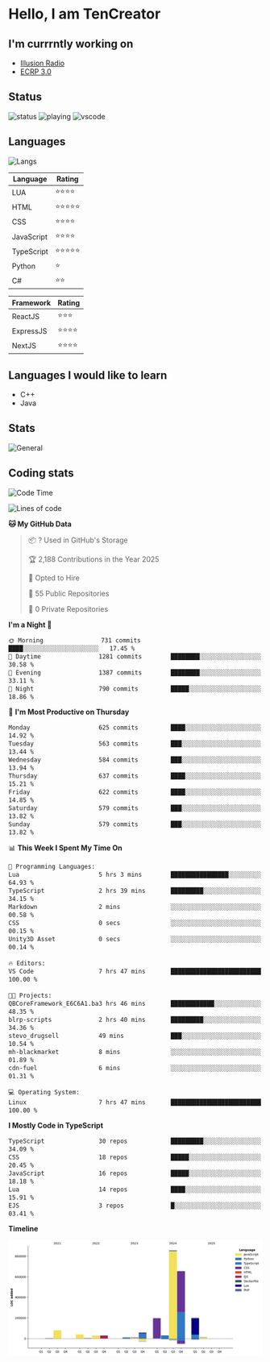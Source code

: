 # Hello, I am TenCreator

## I'm currrntly working on
- [Illusion Radio](https://illusionradio.co.uk/)
- [ECRP 3.0](http://github.com/Emerald-Coast-Roleplay/)

## Status
![status](https://api.statusbadges.me/badge/status/518334475038359555?simple=true&style=for-the-badge)
![playing](https://api.statusbadges.me/badge/playing/518334475038359555?style=for-the-badge)
![vscode](https://api.statusbadges.me/badge/vscode/518334475038359555?style=for-the-badge)

## Languages
![Langs](https://github-readme-stats.vercel.app/api/top-langs/?username=tencreator&layout=compact&theme=radical)


|Language|Rating|
|--------|------|
|LUA|⭐️⭐️⭐️⭐️|
|HTML|⭐️⭐️⭐️⭐️⭐️|
|CSS|⭐️⭐️⭐️⭐️|
|JavaScript|⭐️⭐️⭐️⭐️|
|TypeScript|⭐️⭐️⭐️⭐️⭐️|
|Python|⭐️|
|C#|⭐️⭐️ |

|Framework|Rating|
|--------|------|
|ReactJS|⭐️⭐️⭐|
|ExpressJS|⭐️⭐️⭐️⭐️|
|NextJS|⭐️⭐️⭐⭐️|

## Languages I would like to learn
- C++
- Java

## Stats
![General](https://github-readme-stats.vercel.app/api?username=tencreator&show_icons=true&theme=radical)

## Coding stats

<!--START_SECTION:waka-->
![Code Time](http://img.shields.io/badge/Code%20Time-537%20hrs%207%20mins-blue)

![Lines of code](https://img.shields.io/badge/From%20Hello%20World%20I%27ve%20Written-2.2%20million%20lines%20of%20code-blue)

**🐱 My GitHub Data** 

> 📦 ? Used in GitHub's Storage 
 > 
> 🏆 2,188 Contributions in the Year 2025
 > 
> 💼 Opted to Hire
 > 
> 📜 55 Public Repositories 
 > 
> 🔑 0 Private Repositories 
 > 
**I'm a Night 🦉** 

```text
🌞 Morning                731 commits         ████░░░░░░░░░░░░░░░░░░░░░   17.45 % 
🌆 Daytime                1281 commits        ████████░░░░░░░░░░░░░░░░░   30.58 % 
🌃 Evening                1387 commits        ████████░░░░░░░░░░░░░░░░░   33.11 % 
🌙 Night                  790 commits         █████░░░░░░░░░░░░░░░░░░░░   18.86 % 
```
📅 **I'm Most Productive on Thursday** 

```text
Monday                   625 commits         ████░░░░░░░░░░░░░░░░░░░░░   14.92 % 
Tuesday                  563 commits         ███░░░░░░░░░░░░░░░░░░░░░░   13.44 % 
Wednesday                584 commits         ███░░░░░░░░░░░░░░░░░░░░░░   13.94 % 
Thursday                 637 commits         ████░░░░░░░░░░░░░░░░░░░░░   15.21 % 
Friday                   622 commits         ████░░░░░░░░░░░░░░░░░░░░░   14.85 % 
Saturday                 579 commits         ███░░░░░░░░░░░░░░░░░░░░░░   13.82 % 
Sunday                   579 commits         ███░░░░░░░░░░░░░░░░░░░░░░   13.82 % 
```


📊 **This Week I Spent My Time On** 

```text
💬 Programming Languages: 
Lua                      5 hrs 3 mins        ████████████████░░░░░░░░░   64.93 % 
TypeScript               2 hrs 39 mins       █████████░░░░░░░░░░░░░░░░   34.15 % 
Markdown                 2 mins              ░░░░░░░░░░░░░░░░░░░░░░░░░   00.58 % 
CSS                      0 secs              ░░░░░░░░░░░░░░░░░░░░░░░░░   00.15 % 
Unity3D Asset            0 secs              ░░░░░░░░░░░░░░░░░░░░░░░░░   00.14 % 

🔥 Editors: 
VS Code                  7 hrs 47 mins       █████████████████████████   100.00 % 

🐱‍💻 Projects: 
QBCoreFramework_E6C6A1.ba3 hrs 46 mins       ████████████░░░░░░░░░░░░░   48.35 % 
blrp-scripts             2 hrs 40 mins       █████████░░░░░░░░░░░░░░░░   34.36 % 
stevo_drugsell           49 mins             ███░░░░░░░░░░░░░░░░░░░░░░   10.54 % 
mh-blackmarket           8 mins              ░░░░░░░░░░░░░░░░░░░░░░░░░   01.89 % 
cdn-fuel                 6 mins              ░░░░░░░░░░░░░░░░░░░░░░░░░   01.31 % 

💻 Operating System: 
Linux                    7 hrs 47 mins       █████████████████████████   100.00 % 
```

**I Mostly Code in TypeScript** 

```text
TypeScript               30 repos            █████████░░░░░░░░░░░░░░░░   34.09 % 
CSS                      18 repos            █████░░░░░░░░░░░░░░░░░░░░   20.45 % 
JavaScript               16 repos            █████░░░░░░░░░░░░░░░░░░░░   18.18 % 
Lua                      14 repos            ████░░░░░░░░░░░░░░░░░░░░░   15.91 % 
EJS                      3 repos             █░░░░░░░░░░░░░░░░░░░░░░░░   03.41 % 
```



**Timeline**

![Lines of Code chart](https://raw.githubusercontent.com/tencreator/tencreator/main/assets/bar_graph.png)


<!--END_SECTION:waka-->
